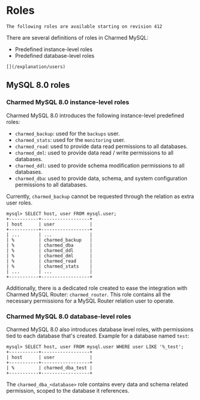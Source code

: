 # Roles

```{note}
The following roles are available starting on revision 412
```

There are several definitions of roles in Charmed MySQL:
* Predefined instance-level roles
* Predefined database-level roles

```{seealso}
[](/explanation/users)
```

## MySQL 8.0 roles

### Charmed MySQL 8.0 instance-level roles

Charmed MySQL 8.0 introduces the following instance-level predefined roles:

* `charmed_backup`: used for the `backups` user.
* `charmed_stats`: used for the `monitoring` user.
* `charmed_read`: used to provide data read permissions to all databases.
* `charmed_dml`: used to provide data read / write permissions to all databases.
* `charmed_ddl`: used to provide schema modification permissions to all databases.
* `charmed_dba`: used to provide data, schema, and system configuration permissions to all databases.
 
Currently, `charmed_backup` cannot be requested through the relation as extra user roles.

```text
mysql> SELECT host, user FROM mysql.user;
+-----------+------------------+
| host      | user             |
+-----------+------------------+
| ...       | ...              |
| %         | charmed_backup   |
| %         | charmed_dba      |
| %         | charmed_ddl      |
| %         | charmed_dml      |
| %         | charmed_read     |
| %         | charmed_stats    |
| ...       | ...              |
+-----------+------------------+
```

Additionally, there is a dedicated role created to ease the integration with Charmed MySQL Router: `charmed_router`.
This role contains all the necessary permissions for a MySQL Router relation user to operate.

### Charmed MySQL 8.0 database-level roles

Charmed MySQL 8.0 also introduces database level roles, with permissions tied to each database that's created.
Example for a database named `test`:

```text
mysql> SELECT host, user FROM mysql.user WHERE user LIKE '%_test';
+-----------+------------------+
| host      | user             |
+-----------+------------------+
| %         | charmed_dba_test |
+-----------+------------------+
```

The `charmed_dba_<database>` role contains every data and schema related permission, scoped to the database it references.
